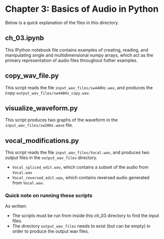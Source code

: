 # Chapter 3: Basics of Audio in Python

Below is a quick explanation of the files in this directory.

## ch_03.ipynb

This IPython notebook file contains examples of creating, reading, and manipulating
single and multidimensional numpy arrays, which act as the primary representation
of audio files throughout futher examples.

## copy_wav_file.py

This script reads the file `input_wav_files/sw440Hz.wav`, and produces the
copy `output_wav_files/sw440Hz_copy.wav`.

## visualize_waveform.py

This script produces two graphs of the waveform in the `input_wav_files/sw20Hz.wave` file.

## vocal_modifications.py

This script reads the file `input_wav_files/Vocal.wav`, and produces two
output files in the `output_wav_files` directory.

- `Vocal_spliced_edit.wav`, which contains a subset of the audio from `Vocal.wav`
- `Vocal_reversed_edit.wav`, which contains reversed audio generated from `Vocal.wav`.

### Quick note on running these scripts

As written:
  
  - The scripts must be run from inside this ch_03 directory to find the input files.
  - The directory `output_wav_files` needs to exist (but can be empty) in order to produce
    the output wav files.

